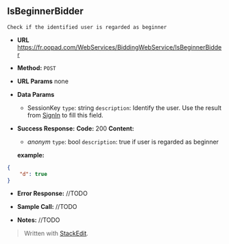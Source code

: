 **IsBeginnerBidder**
----
	Check if the identified user is regarded as beginner


* **URL**
 https://fr.oopad.com/WebServices/BiddingWebService/IsBeginnerBidder

* **Method:**
	`POST`
  
*  **URL Params**
	none

* **Data Params**

	* SessionKey
		`type`: string
		`description`: Identify the user. Use the result from [SignIn](/PublicWebService/SignIn.md) to fill this field.


* **Success Response:**
	**Code:** 200
	**Content:**

	* *anonym*
		`type`: bool
		`description`: true if user is regarded as beginner
	
	**example:**
```JSON
{
    "d": true
}
```

* **Error Response:**
//TODO

* **Sample Call:**
//TODO

* **Notes:**
//TODO

> Written with [StackEdit](https://stackedit.io/).